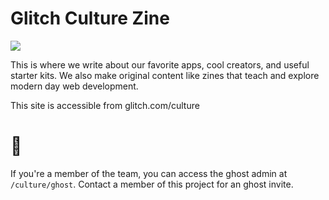 # Glitch Culture Zine

![](https://cdn.glitch.com/ca90904c-b188-4f0a-ae8a-93ada7da5dfd%2Fghost_nodejs.png?v=1573221094004)

This is where we write about our favorite apps, cool creators, and useful starter kits. We also make original content like zines that teach and explore modern day web development.

This site is accessible from glitch.com/culture

# 👻

If you're a member of the team, you can access the ghost admin at `/culture/ghost`. Contact a member of this project for an ghost invite.
